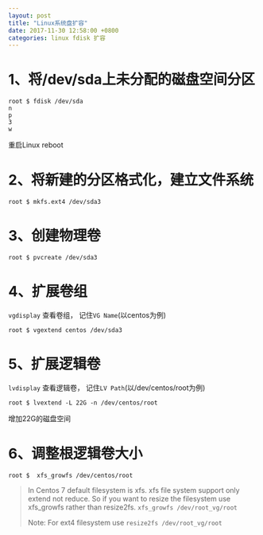 ```yaml
---
layout: post
title: "Linux系统盘扩容"
date: 2017-11-30 12:58:00 +0800
categories: linux fdisk 扩容
---
```


1、将/dev/sda上未分配的磁盘空间分区
========

```shell
root $ fdisk /dev/sda
n
p
3
w
```

重启Linux
reboot



2、将新建的分区格式化，建立文件系统
========

```shell
root $ mkfs.ext4 /dev/sda3
```

3、创建物理卷
========

```shell
root $ pvcreate /dev/sda3
```

4、扩展卷组
========

`vgdisplay` 查看卷组， 记住`VG Name`(以centos为例)

```shell
root $ vgextend centos /dev/sda3
```

5、扩展逻辑卷
========

`lvdisplay` 查看逻辑卷， 记住`LV Path`(以/dev/centos/root为例)

```shell
root $ lvextend -L 22G -n /dev/centos/root
```
增加22G的磁盘空间

6、调整根逻辑卷大小
========

```shell
root $  xfs_growfs /dev/centos/root
```

>In Centos 7 default filesystem is xfs.
>xfs file system support only extend not reduce. So if you want to resize the filesystem use xfs_growfs rather than resize2fs.
>`xfs_growfs /dev/root_vg/root`
>
>Note: For ext4 filesystem use
>`resize2fs /dev/root_vg/root`

